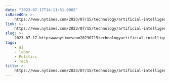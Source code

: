 ```yaml
---
date: "2023-07-17T14:11:51.000Z"
isBasedOn: >-
    https://www.nytimes.com/2023/07/15/technology/artificial-intelligence-models-chat-data.html
link: >-
    https://www.nytimes.com/2023/07/15/technology/artificial-intelligence-models-chat-data.html
slug: >-
    2023-07-17-httpswwwnytimescom20230715technologyartificial-intelligence-models-chat-datahtml
tags:
    - ai
    - labor
    - Politics
    - Tech
title: >-
    https://www.nytimes.com/2023/07/15/technology/artificial-intelligence-models-chat-data.html
---
```

